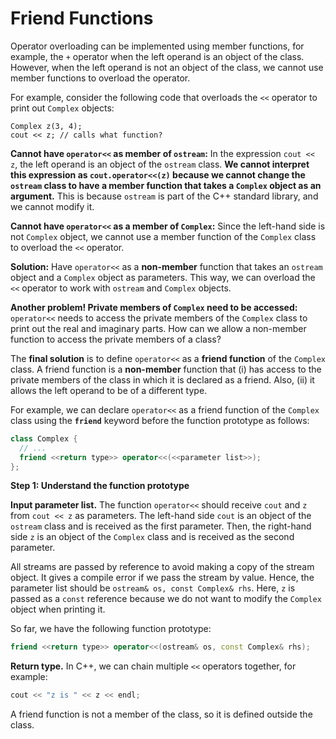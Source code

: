 # Friend Functions

Operator overloading can be implemented using member functions, for example, the `+` operator when the left operand is an object of the class. However, when the left operand is not an object of the class, we cannot use member functions to overload the operator. 

For example, consider the following code that overloads the `<<` operator to print out `Complex` objects:

```{code-block} cpp
Complex z(3, 4);
cout << z; // calls what function?
```

**Cannot have `operator<<` as member of `ostream`:** In the expression `cout << z`, the left operand is an object of the `ostream` class. **We cannot interpret this expression as `cout.operator<<(z)` because we cannot change the `ostream` class to have a member function that takes a `Complex` object as an argument.** This is because `ostream` is part of the C++ standard library, and we cannot modify it.

**Cannot have `operator<<` as a member of `Complex`:** Since the left-hand side is not `Complex` object, we cannot use a member function of the `Complex` class to overload the `<<` operator.

**Solution:** Have `operator<<` as a **non-member** function that takes an `ostream` object and a `Complex` object as parameters. This way, we can overload the `<<` operator to work with `ostream` and `Complex` objects.

**Another problem! Private members of `Complex` need to be accessed:** `operator<<` needs to access the private members of the `Complex` class to print out the real and imaginary parts. How can we allow a non-member function to access the private members of a class?

The **final solution** is to define `operator<<` as a **friend function** of the `Complex` class. A friend function is a **non-member** function that (i) has access to the private members of the class in which it is declared as a friend. Also, (ii) it allows the left operand to be of a different type.

For example, we can declare `operator<<` as a friend function of the `Complex` class using the **`friend`** keyword before the function prototype as follows:

```cpp
class Complex {
  // ...
  friend <<return type>> operator<<(<<parameter list>>);
};
```



**Step 1: Understand the function prototype**


**Input parameter list.** The function `operator<<` should receive `cout` and `z` from `cout << z` as parameters. The left-hand side `cout` is an object of the `ostream` class and is received as the first parameter. Then, the right-hand side `z` is an object of the `Complex` class and is received as the second parameter. 

All streams are passed by reference to avoid making a copy of the stream object. It gives a compile error if we pass the stream by value. Hence, the parameter list should be `ostream& os, const Complex& rhs`. Here, `z` is passed as a `const` reference because we do not want to modify the `Complex` object when printing it.

So far, we have the following function prototype:

```cpp
friend <<return type>> operator<<(ostream& os, const Complex& rhs);
```

**Return type.** In C++, we can chain multiple `<<` operators together, for example:

```cpp
cout << "z is " << z << endl;
```



A friend function is not a member of the class, so it is defined outside the class. 






